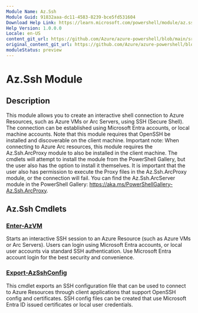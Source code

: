 ```yaml
---
Module Name: Az.Ssh
Module Guid: 91832aaa-dc11-4583-8239-bce5fd531604
Download Help Link: https://learn.microsoft.com/powershell/module/az.ssh
Help Version: 1.0.0.0
Locale: en-US
content_git_url: https://github.com/Azure/azure-powershell/blob/main/src/Ssh/Ssh/help/Az.Ssh.md
original_content_git_url: https://github.com/Azure/azure-powershell/blob/main/src/Ssh/Ssh/help/Az.Ssh.md
moduleStatus: preview
---
```


# Az.Ssh Module
## Description
This module allows you to create an interactive shell connection to Azure Resources, such as Azure VMs or Arc Servers, using SSH (Secure Shell). The connection can be established using Microsoft Entra accounts, or local machine accounts. Note that this module requires that OpenSSH be installed and discoverable on the client machine.
Important note: When connecting to Azure Arc resources, this module requires the Az.Ssh.ArcProxy module to also be installed in the client machine. The cmdlets will attempt to install the module from the PowerShell Gallery, but the user also has the option to install it themselves. It is important that the user also has permission to execute the Proxy files in the Az.Ssh.ArcProxy module, or the connection will fail. You can find the Az.Ssh.ArcServer module in the PowerShell Gallery: https://aka.ms/PowerShellGallery-Az.Ssh.ArcProxy.

## Az.Ssh Cmdlets
### [Enter-AzVM](Enter-AzVM.md)
Starts an interactive SSH session to an Azure Resource (such as Azure VMs or Arc Servers).
Users can login using Microsoft Entra accounts, or local user accounts via standard SSH authentication. Use Microsoft Entra account login for the best security and convenience.

### [Export-AzSshConfig](Export-AzSshConfig.md)
This cmdlet exports an SSH configuration file that can be used to connect to Azure Resources through client applications that support OpenSSH config and certificates. SSH config files can be created that use Microsoft Entra ID issued certificates or local user credentials.
